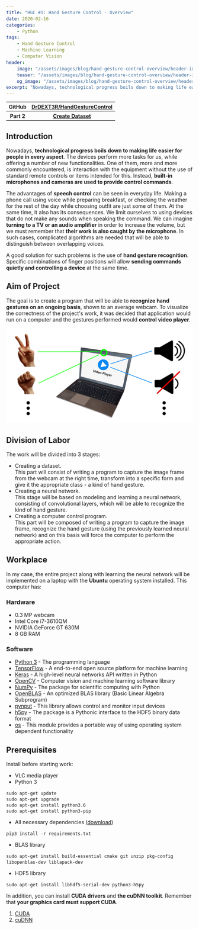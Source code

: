 ```yaml
---
title: "HGC #1: Hand Gesture Control - Overview"
date: 2020-02-16
categories:
    - Python
tags:
    - Hand Gesture Control
    - Machine Learning
    - Computer Vision
header:
    image: "/assets/images/blog/hand-gesture-control-overview/header-image.png"
    teaser: "/assets/images/blog/hand-gesture-control-overview/header-image-teaser.png"
    og_image: "/assets/images/blog/hand-gesture-control-overview/header-image-teaser.png"
excerpt: "Nowadays, technological progress boils down to making life easier for people in every aspect. The devices perform more tasks for us, while offering a number of new functionalities. One of them, more and more commonly encountered, is communication with the equipment without the use of standard remote controls or items intended for this."
---
```


<table>
  <tr>
    <th>GitHub</th>
    <th><a href="https://github.com/DrDEXT3R/HandGestureControl" target="_blank">DrDEXT3R/HandGestureControl</a></th>
  </tr>
  <tr>
    <th>Part 2</th>
    <th><a href="/python/create-dataset" target="_blank">Create Dataset</a></th>
  </tr>
</table>

## Introduction
Nowadays, **technological progress boils down to making life easier for people in every aspect**. The devices perform more tasks for us, while offering a number of new functionalities. One of them, more and more commonly encountered, is interaction with the equipment without the use of standard remote controls or items intended for this. Instead, **built-in microphones and cameras are used to provide control commands**.

The advantages of **speech control** can be seen in everyday life. Making a phone call using voice while preparing breakfast, or checking the weather for the rest of the day while choosing outfit are just some of them. At the same time, it also has its consequences. We limit ourselves to using devices that do not make any sounds when speaking the command. We can imagine **turning to a TV or an audio amplifier** in order to increase the volume, but we must remember that **their work is also caught by the microphone**. In such cases, complicated algorithms are needed that will be able to distinguish between overlapping voices. 

A good solution for such problems is the use of **hand gesture recognition**. Specific combinations of finger positions will allow **sending commands quietly and controlling a device** at the same time.

## Aim of Project
The goal is to create a program that will be able to **recognize hand gestures on an ongoing basis**, shown to an average webcam. To visualize the correctness of the project's work, it was decided that application would run on a computer and the gestures performed would **control video player**.

<div style="text-align: center;">
    <img alt="result" src="/assets/images/blog/hand-gesture-control-overview/work.png">
</div>

## Division of Labor
The work will be divided into 3 stages:
* Creating a dataset.  
This part will consist of writing a program to capture the image frame from the webcam at the right time, transform into a specific form and give it the appropriate class - a kind of hand gesture.
* Creating a neural network.  
This stage will be based on modeling and learning a neural network, consisting of convolutional layers, which will be able to recognize the kind of hand gesture.  
* Creating a computer control program.  
This part will be composed of writing a program to capture the image frame, recognize the hand gesture (using the previously learned neural network) and on this basis will force the computer to perform the appropriate action.

## Workplace
In my case, the entire project along with learning the neural network will be implemented on a laptop with the **Ubuntu** operating system installed. This computer has:  

### Hardware  
* 0.3 MP webcam  
* Intel Core i7-3610QM  
* NVIDIA GeForce GT 630M
* 8 GB RAM  

### Software
* <a href="https://docs.python.org/3/" target="_blank">Python 3</a> - The programming language
* <a href="https://www.tensorflow.org/api_docs/python/" target="_blank">TensorFlow</a> - A end-to-end open source platform for machine learning 
* <a href="https://keras.io/documentation/" target="_blank">Keras</a> - A high-level neural networks API written in Python
* <a href="https://docs.opencv.org/4.1.1/d6/d00/tutorial_py_root.html" target="_blank">OpenCV</a> - Computer vision and machine learning software library
* <a href="https://numpy.org/doc/1.17/" target="_blank">NumPy</a> - The package for scientific computing with Python
* <a href="https://github.com/xianyi/OpenBLAS/wiki" target="_blank">OpenBLAS</a> - An optimized BLAS library (Basic Linear Algebra Subprogram)
* <a href="https://pynput.readthedocs.io/en/latest/" target="_blank">pynput</a> - This library allows control and monitor input devices
* <a href="https://docs.h5py.org/en/stable/" target="_blank">h5py</a> - The package is a Pythonic interface to the HDF5 binary data format
* <a href="https://docs.python.org/3/library/os.html" target="_blank">os</a> - This module provides a portable way of using operating system dependent functionality  
  
## Prerequisites
Install before starting work:  
* VLC media player
* Python 3
```console
sudo apt-get update
sudo apt-get upgrade
sudo apt-get install python3.6
sudo apt-get install python3-pip
```  
* All necessary dependencies (<a href="https://raw.githubusercontent.com/DrDEXT3R/HandGestureControl/master/requirements.txt" target="_blank">download</a>)
```console
pip3 install -r requirements.txt
```  
* BLAS library
```console
sudo apt-get install build-essential cmake git unzip pkg-config libopenblas-dev liblapack-dev
```  
* HDF5 library
```console
sudo apt-get install libhdf5-serial-dev python3-h5py
```  

In addition, you can install **CUDA drivers** and **the cuDNN toolkit**. Remember that **your graphics card must support CUDA**.
1. <a href="https://developer.nvidia.com/cuda-downloads" target="_blank">CUDA</a>
2. <a href="https://developer.nvidia.com/cudnn" target="_blank">cuDNN</a>  
